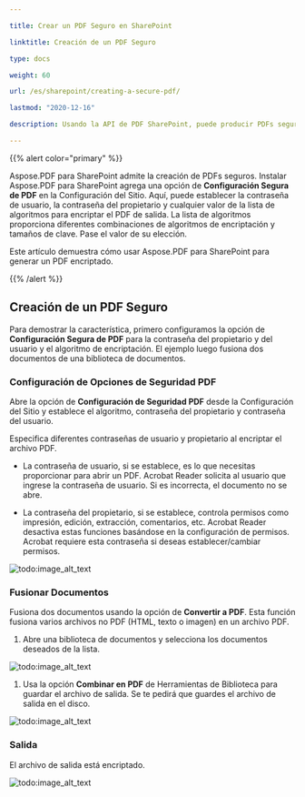 ```yaml
---

title: Crear un PDF Seguro en SharePoint

linktitle: Creación de un PDF Seguro

type: docs

weight: 60

url: /es/sharepoint/creating-a-secure-pdf/

lastmod: "2020-12-16"

description: Usando la API de PDF SharePoint, puede producir PDFs seguros y encriptados y especificar sus contraseñas en SharePoint.

---
```




{{% alert color="primary" %}}



Aspose.PDF para SharePoint admite la creación de PDFs seguros. Instalar Aspose.PDF para SharePoint agrega una opción de **Configuración Segura de PDF** en la Configuración del Sitio. Aquí, puede establecer la contraseña de usuario, la contraseña del propietario y cualquier valor de la lista de algoritmos para encriptar el PDF de salida. La lista de algoritmos proporciona diferentes combinaciones de algoritmos de encriptación y tamaños de clave. Pase el valor de su elección.



Este artículo demuestra cómo usar Aspose.PDF para SharePoint para generar un PDF encriptado.



{{% /alert %}}



## **Creación de un PDF Seguro**



Para demostrar la característica, primero configuramos la opción de **Configuración Segura de PDF** para la contraseña del propietario y del usuario y el algoritmo de encriptación. El ejemplo luego fusiona dos documentos de una biblioteca de documentos.

### **Configuración de Opciones de Seguridad PDF**

Abre la opción de **Configuración de Seguridad PDF** desde la Configuración del Sitio y establece el algoritmo, contraseña del propietario y contraseña del usuario.

Especifica diferentes contraseñas de usuario y propietario al encriptar el archivo PDF.

- La contraseña de usuario, si se establece, es lo que necesitas proporcionar para abrir un PDF. Acrobat Reader solicita al usuario que ingrese la contraseña de usuario. Si es incorrecta, el documento no se abre.

- La contraseña del propietario, si se establece, controla permisos como impresión, edición, extracción, comentarios, etc. Acrobat Reader desactiva estas funciones basándose en la configuración de permisos. Acrobat requiere esta contraseña si deseas establecer/cambiar permisos.

![todo:image_alt_text](creating-a-secure-pdf_1.png)

### **Fusionar Documentos**

Fusiona dos documentos usando la opción de **Convertir a PDF**. Esta función fusiona varios archivos no PDF (HTML, texto o imagen) en un archivo PDF.

1. Abre una biblioteca de documentos y selecciona los documentos deseados de la lista.

![todo:image_alt_text](creating-a-secure-pdf_2.png)

1. Usa la opción **Combinar en PDF** de Herramientas de Biblioteca para guardar el archivo de salida. Se te pedirá que guardes el archivo de salida en el disco.

![todo:image_alt_text](creating-a-secure-pdf_3.png)

### **Salida**

El archivo de salida está encriptado.

![todo:image_alt_text](creating-a-secure-pdf_4.png)
